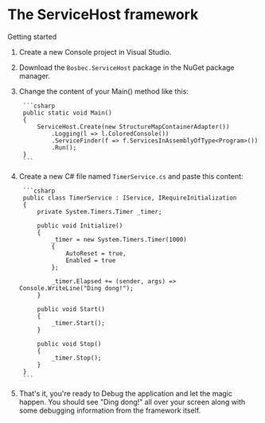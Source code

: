The ServiceHost framework
=========================

Getting started

1. Create a new Console project in Visual Studio.
2. Download the `Bosbec.ServiceHost` package in the NuGet package manager.
3. Change the content of your Main() method like this:

        ```csharp
        public static void Main()
        {
        	ServiceHost.Create(new StructureMapContainerAdapter())
        		.Logging(l => l.ColoredConsole())
        		.ServiceFinder(f => f.ServicesInAssemblyOfType<Program>())
        		.Run();
        }
        ```
4. Create a new C# file named `TimerService.cs` and paste this content:

        ```csharp
        public class TimerService : IService, IRequireInitialization
        {
        	private System.Timers.Timer _timer;

        	public void Initialize()
        	{
        		_timer = new System.Timers.Timer(1000)
        		{
        			AutoReset = true,
        			Enabled = true
        		};

        		_timer.Elapsed += (sender, args) => Console.WriteLine("Ding dong!");
	        }

        	public void Start()
        	{
        		_timer.Start();
        	}

        	public void Stop()
        	{
        		_timer.Stop();
        	}
        }
        ```
5. That's it, you're ready to Debug the application and let the magic happen.
You should see "Ding dong!" all over your screen along with some debugging
information from the framework itself.
